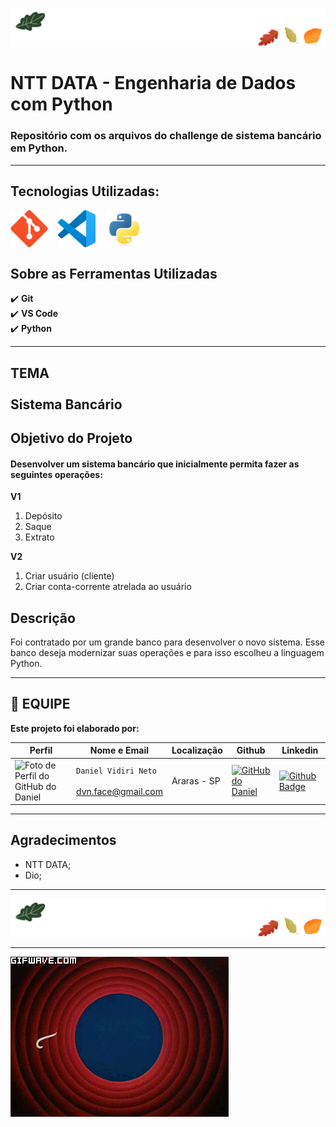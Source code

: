 ![Green Retro Vintage Oak Tree Logo (Capa para Facebook) (1640 × 200 px)](images/capa_face.png)

# NTT DATA - Engenharia de Dados com Python

### Repositório com os arquivos do challenge de sistema bancário em Python.

---

## **Tecnologias Utilizadas:**

<div style="display: inline_block">
  <img align="center" alt="icone-GIT" height="60" src="https://github.com/devicons/devicon/blob/master/icons/git/git-original.svg">
  &nbsp;&nbsp;
  <img align="center" alt="icone-VS-CODE" height="60" src="https://github.com/devicons/devicon/blob/master/icons/vscode/vscode-original.svg">
  &nbsp;&nbsp;
  <img align="center" alt="icone-PYTHON" height="60" src="https://github.com/devicons/devicon/blob/master/icons/python/python-original.svg">
  &nbsp;&nbsp;
</div>

## Sobre as Ferramentas Utilizadas

:heavy_check_mark: <b>Git</b><br>
:heavy_check_mark: <b>VS Code</b><br>
:heavy_check_mark: <b>Python</b><br>

---

## **TEMA** <br><br>Sistema Bancário

## Objetivo do Projeto

#### Desenvolver um sistema bancário que inicialmente permita fazer as seguintes operações:

**V1**
1. Depósito
2. Saque
3. Extrato

**V2**
1. Criar usuário (cliente)
2. Criar conta-corrente atrelada ao usuário

## Descrição

Foi contratado por um grande banco para desenvolver o novo sistema. Esse banco deseja modernizar suas operações e para isso escolheu a linguagem Python.

---

## :handshake: **EQUIPE**

<b>Este projeto foi elaborado por:</b>

| Perfil                                                                                                            | Nome e Email                                   | Localização | Github                                                                                                                                                                           | Linkedin                                                                                                                                               |
| ----------------------------------------------------------------------------------------------------------------- | ---------------------------------------------- | ----------- | -------------------------------------------------------------------------------------------------------------------------------------------------------------------------------- | ------------------------------------------------------------------------------------------------------------------------------------------------------ |
| <img width="100" alt="Foto de Perfil do GitHub do Daniel" src="https://avatars.githubusercontent.com/u/76978773"> | `Daniel Vidiri Neto`<br><br>dvn.face@gmail.com | Araras - SP | <a href="https://github.com/dvidirin"> <img height="30" alt="GitHub do Daniel" src="https://img.shields.io/badge/-Github-000?style=flat-square&logo=Github&logoColor=white"></a> | [![Github Badge](https://img.shields.io/badge/LinkedIn-0077B5?style=for-the-badge&logo=linkedin&logoColor=white)](https://www.linkedin.com/in/dvneto/) |

---

## Agradecimentos

- NTT DATA;
- Dio;

---

![Green Retro Vintage Oak Tree Logo (Capa para Facebook) (1640 × 200 px)](images/capa_face.png)

---

<p>
  <img src="images/Autopin.gif">
</p>